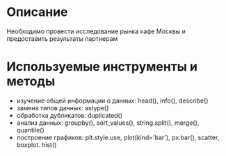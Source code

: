 # Описание
Необходимо провести исследование рынка кафе Москвы и предоставить результаты партнерам

# Используемые инструменты и методы
- изучение общей информации о данных: head(), info(), describe()
- замена типов данных: astype()
- обработка дубликатов: duplicated()
- анализ данных: groupby(), sort_values(), string.split(), merge(), quantile()
- построение графиков: plt.style.use, plot(kind='bar'), px.bar(), scatter, boxplot. hist()
